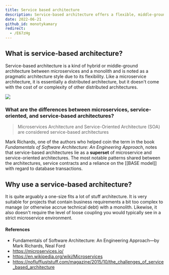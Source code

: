 ```yaml
---
title: Service based architecture
description: Service-based architecture offers a flexible, middle-ground approach between monoliths and microservices, ideal for managing complex business needs without the overhead of full microservice complexity.
date: 2022-06-21
github_id: monotykamary
redirect:
  - /E67zHg
---
```


## What is service-based architecture?

Service-based architecture is a kind of hybrid or middle-ground architecture between microservices and a monolith and is noted as a pragmatic architecture style due to its flexibility. Like a microservice architecture, it is essentially a distributed architecture, but it doesn't come with the cost of or complexity of other distributed architectures.

![](assets/service-based-architecture_pasted-image-20220922153254.webp)

### What are the differences between microservices, service-oriented, and service-based architectures?

> Microservices Architecture and Service-Oriented Architecture (SOA) are considered service-based architectures

Mark Richards, one of the authors who helped coin the term in the book _Fundamentals of Software Architecture: An Engineering Approach_, notes that service-based architectures lie as a **superset** of microservice and service-oriented architectures. The most notable patterns shared between the architectures, service contracts and a reliance on the [[BASE model]] with regard to database transactions.

## Why use a service-based architecture?

It is quite arguably a one-size fits a lot of stuff architecture. It is very suitable for projects that contain business requirements a bit too complex to manage (or otherwise accrue technical debt) with a monolith. Likewise, it also doesn't require the level of loose coupling you would typically see in a strict microservice environment.

#### References

- Fundamentals of Software Architecture: An Engineering Approach—by Mark Richards, Neal Ford
- https://microservices.io/
- https://en.wikipedia.org/wiki/Microservices
- https://nofluffjuststuff.com/magazine/2015/10/the_challenges_of_service_based_architecture
